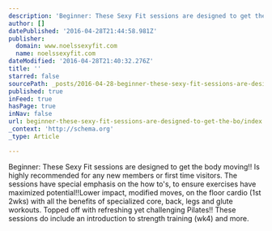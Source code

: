 ```yaml
---
description: 'Beginner: These Sexy Fit sessions are designed to get the body moving!! Is highly recommended for any new members or first time visitors. The sessions have special emphasis on the how to’s, to ensure exercises have maximized potential!!Lower impact, modified moves, on the floor cardio (1st 2wks) with all the benefits of specialized core, back, legs and glute workouts. Topped off with refreshing yet challenging Pilates!! These sessions do include an introduction to strength training (wk4) and more.'
author: []
datePublished: '2016-04-28T21:44:58.981Z'
publisher:
  domain: www.noelssexyfit.com
  name: noelssexyfit.com
dateModified: '2016-04-28T21:40:32.276Z'
title: ''
starred: false
sourcePath: _posts/2016-04-28-beginner-these-sexy-fit-sessions-are-designed-to-get-the-bo.md
published: true
inFeed: true
hasPage: true
inNav: false
url: beginner-these-sexy-fit-sessions-are-designed-to-get-the-bo/index.html
_context: 'http://schema.org'
_type: Article

---
```

Beginner: These Sexy Fit sessions are designed to get the body moving!! Is highly recommended for any new members or first time visitors. The sessions have special emphasis on the how to's, to ensure exercises have maximized potential!!Lower impact, modified moves, on the floor cardio (1st 2wks) with all the benefits of specialized core, back, legs and glute workouts. Topped off with refreshing yet challenging Pilates!! These sessions do include an introduction to strength training (wk4) and more.